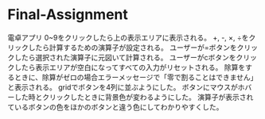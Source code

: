 # Final-Assignment
電卓アプリ
0~9をクリックしたら上の表示エリアに表示される。
+, -, ×, ÷をクリックしたら計算するための演算子が設定される。
ユーザーが=ボタンをクリックしたら選択された演算子に元図いて計算される。
ユーザーがcボタンをクリックしたら表示エリアが空白になってすべての入力がリセットされる。
除算をするときに、除算がゼロの場合エラーメッセージで「零で割ることはできません」と表示される。
gridでボタンを4列に並ぶようにした。
ボタンにマウスがホバーした時とクリックしたときに背景色が変わるようにした。
演算子が表示されているボタンの色をほかのボタンと違う色にしてわかりやすくした。